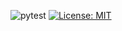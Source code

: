 ![pytest](https://github.com/uyen9vba/Oesbot/workflows/pytest/badge.svg?branch=master)
[![License: MIT](https://img.shields.io/badge/License-MIT-yellow.svg)](https://opensource.org/licenses/MIT)
